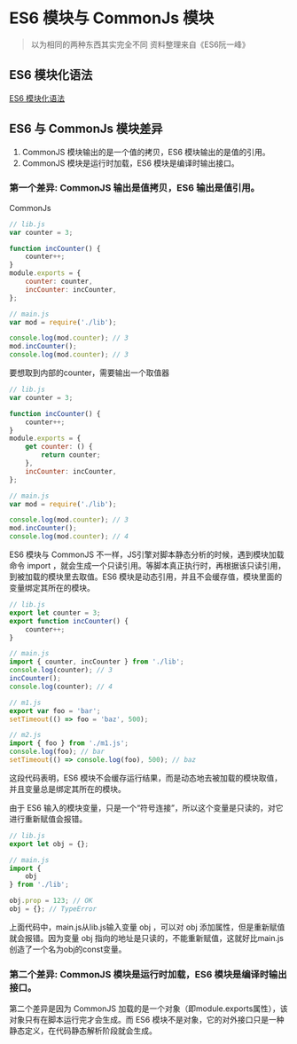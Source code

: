 <!--
Created: Fri May 08 2020 09:35:15 GMT+0800 (中国标准时间)
Modified: Fri May 08 2020 09:57:31 GMT+0800 (中国标准时间)
-->
<!--Tag: ES6, js -->

# ES6 模块与 CommonJs 模块


> 以为相同的两种东西其实完全不同
> 资料整理来自《ES6阮一峰》

## ES6 模块化语法
[ES6 模块化语法](https://es6.ruanyifeng.com/#docs/module)

## ES6 与 CommonJs 模块差异

1. CommonJS 模块输出的是一个值的拷贝，ES6 模块输出的是值的引用。
2. CommonJS 模块是运行时加载，ES6 模块是编译时输出接口。



### 第一个差异: CommonJS 输出是值拷贝，ES6 输出是值引用。

CommonJs

``` js
// lib.js
var counter = 3;

function incCounter() {
    counter++;
}
module.exports = {
    counter: counter,
    incCounter: incCounter,
};

// main.js
var mod = require('./lib');

console.log(mod.counter); // 3
mod.incCounter();
console.log(mod.counter); // 3
```

要想取到内部的counter，需要输出一个取值器

``` js
// lib.js
var counter = 3;

function incCounter() {
    counter++;
}
module.exports = {
    get counter: () {
        return counter;
    },
    incCounter: incCounter,
};

// main.js
var mod = require('./lib');

console.log(mod.counter); // 3
mod.incCounter();
console.log(mod.counter); // 4
```

ES6 模块与 CommonJS 不一样，JS引擎对脚本静态分析的时候，遇到模块加载命令 import ，就会生成一个只读引用。等脚本真正执行时，再根据该只读引用，到被加载的模块里去取值。ES6 模块是动态引用，并且不会缓存值，模块里面的变量绑定其所在的模块。

``` js
// lib.js
export let counter = 3;
export function incCounter() {
    counter++;
}

// main.js
import { counter, incCounter } from './lib';
console.log(counter); // 3
incCounter();
console.log(counter); // 4
```

``` js
// m1.js
export var foo = 'bar';
setTimeout(() => foo = 'baz', 500);

// m2.js
import { foo } from './m1.js';
console.log(foo); // bar
setTimeout(() => console.log(foo), 500); // baz
```

这段代码表明，ES6 模块不会缓存运行结果，而是动态地去被加载的模块取值，并且变量总是绑定其所在的模块。

由于 ES6 输入的模块变量，只是一个“符号连接”，所以这个变量是只读的，对它进行重新赋值会报错。

``` js
// lib.js
export let obj = {};

// main.js
import {
    obj
} from './lib';

obj.prop = 123; // OK
obj = {}; // TypeError
```

上面代码中，main.js从lib.js输入变量 obj ，可以对 obj 添加属性，但是重新赋值就会报错。因为变量 obj 指向的地址是只读的，不能重新赋值，这就好比main.js创造了一个名为obj的const变量。

### 第二个差异: CommonJS 模块是运行时加载，ES6 模块是编译时输出接口。

第二个差异是因为 CommonJS 加载的是一个对象（即module.exports属性），该对象只有在脚本运行完才会生成。而 ES6 模块不是对象，它的对外接口只是一种静态定义，在代码静态解析阶段就会生成。
